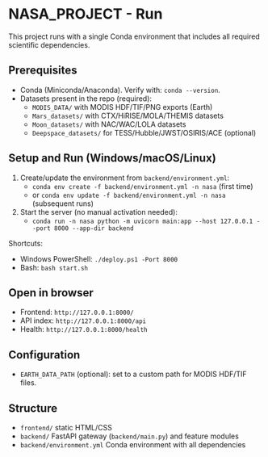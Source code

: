 # NASA_PROJECT - Run

This project runs with a single Conda environment that includes all required scientific dependencies.

## Prerequisites
- Conda (Miniconda/Anaconda). Verify with: `conda --version`.
- Datasets present in the repo (required):
  - `MODIS_DATA/` with MODIS HDF/TIF/PNG exports (Earth)
  - `Mars_datasets/` with CTX/HiRISE/MOLA/THEMIS datasets
  - `Moon_datasets/` with NAC/WAC/LOLA datasets
  - `Deepspace_datasets/` for TESS/Hubble/JWST/OSIRIS/ACE (optional)

## Setup and Run (Windows/macOS/Linux)
1) Create/update the environment from `backend/environment.yml`:
   - `conda env create -f backend/environment.yml -n nasa` (first time)
   - or `conda env update -f backend/environment.yml -n nasa` (subsequent runs)
2) Start the server (no manual activation needed):
   - `conda run -n nasa python -m uvicorn main:app --host 127.0.0.1 --port 8000 --app-dir backend`

Shortcuts:
- Windows PowerShell: `./deploy.ps1 -Port 8000`
- Bash: `bash start.sh`

## Open in browser
- Frontend: `http://127.0.0.1:8000/`
- API index: `http://127.0.0.1:8000/api`
- Health: `http://127.0.0.1:8000/health`

## Configuration
- `EARTH_DATA_PATH` (optional): set to a custom path for MODIS HDF/TIF files.

## Structure
- `frontend/` static HTML/CSS
- `backend/` FastAPI gateway (`backend/main.py`) and feature modules
- `backend/environment.yml` Conda environment with all dependencies

